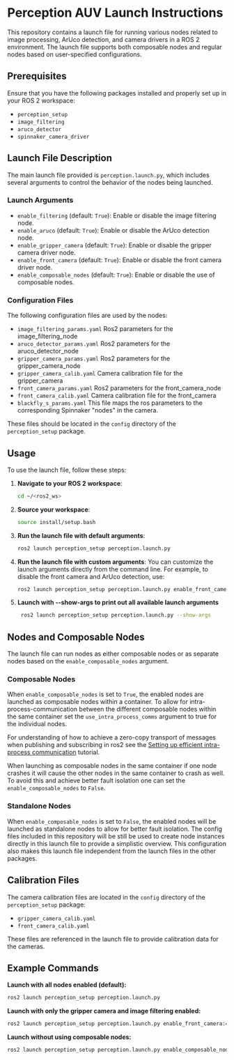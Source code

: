 # Perception AUV Launch Instructions

This repository contains a launch file for running various nodes related to image processing, ArUco detection, and camera drivers in a ROS 2 environment. The launch file supports both composable nodes and regular nodes based on user-specified configurations.

## Prerequisites

Ensure that you have the following packages installed and properly set up in your ROS 2 workspace:
- `perception_setup`
- `image_filtering`
- `aruco_detector`
- `spinnaker_camera_driver`

## Launch File Description

The main launch file provided is `perception.launch.py`, which includes several arguments to control the behavior of the nodes being launched.

### Launch Arguments

- `enable_filtering` (default: `True`): Enable or disable the image filtering node.
- `enable_aruco` (default: `True`): Enable or disable the ArUco detection node.
- `enable_gripper_camera` (default: `True`): Enable or disable the gripper camera driver node.
- `enable_front_camera` (default: `True`): Enable or disable the front camera driver node.
- `enable_composable_nodes` (default: `True`): Enable or disable the use of composable nodes.

### Configuration Files

The following configuration files are used by the nodes:
- `image_filtering_params.yaml` Ros2 parameters for the image_filtering_node
- `aruco_detector_params.yaml` Ros2 parameters for the aruco_detector_node
- `gripper_camera_params.yaml` Ros2 parameters for the gripper_camera_node
- `gripper_camera_calib.yaml` Camera calibration file for the gripper_camera
- `front_camera_params.yaml` Ros2 parameters for the front_camera_node
- `front_camera_calib.yaml` Camera calibration file for the front_camera
- `blackfly_s_params.yaml` This file maps the ros parameters to the corresponding Spinnaker "nodes" in the camera.

These files should be located in the `config` directory of the `perception_setup` package.

## Usage

To use the launch file, follow these steps:

1. **Navigate to your ROS 2 workspace**:
    ```sh
    cd ~/<ros2_ws>
    ```

2. **Source your workspace**:
    ```sh
    source install/setup.bash
    ```

3. **Run the launch file with default arguments**:
    ```sh
    ros2 launch perception_setup perception.launch.py
    ```

4. **Run the launch file with custom arguments**:
    You can customize the launch arguments directly from the command line. For example, to disable the front camera and ArUco detection, use:
    ```sh
    ros2 launch perception_setup perception.launch.py enable_front_camera:=False enable_aruco:=False
    ```
5. **Launch with --show-args to print out all available launch arguments**
   ```sh
    ros2 launch perception_setup perception.launch.py --show-args
    ```
## Nodes and Composable Nodes

The launch file can run nodes as either composable nodes or as separate nodes based on the `enable_composable_nodes` argument.

### Composable Nodes

When `enable_composable_nodes` is set to `True`, the enabled nodes are launched as composable nodes within a container. To allow for intra-process-communication between the different composable nodes within the same container set the `use_intra_process_comms` argument to true for the individual nodes.

For understanding of how to achieve a zero-copy transport of messages when publishing and subscribing in ros2 see the [Setting up efficient intra-process communication](https://docs.ros.org/en/humble/Tutorials/Demos/Intra-Process-Communication.html) tutorial.

When launching as composable nodes in the same container if one node crashes it will cause the other nodes in the same container to crash as well. To avoid this and achieve better fault isolation one can set the `enable_composable_nodes` to `False`.

### Standalone Nodes

When `enable_composable_nodes` is set to `False`, the enabled nodes will be launched as standalone nodes to allow for better fault isolation. The config files included in this repository will be still be used to create node instances directly in this launch file to provide a simplistic overview. This configuration also makes this launch file independent from the launch files in the other packages.

## Calibration Files

The camera calibration files are located in the `config` directory of the `perception_setup` package:
- `gripper_camera_calib.yaml`
- `front_camera_calib.yaml`

These files are referenced in the launch file to provide calibration data for the cameras.

## Example Commands

**Launch with all nodes enabled (default):**
```sh
ros2 launch perception_setup perception.launch.py
```
**Launch with only the gripper camera and image filtering enabled:**
```sh
ros2 launch perception_setup perception.launch.py enable_front_camera:=False enable_aruco:=False
```
**Launch without using composable nodes:**
```sh
ros2 launch perception_setup perception.launch.py enable_composable_nodes:=False

```
